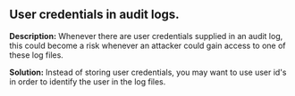 
User credentials in audit logs.
-------

**Description:**
Whenever there are user credentials supplied in an audit log, this could become a risk whenever an attacker could gain access to one of these log files.


**Solution:**
Instead of storing user credentials, you may want to use user id\'s in order to identify the user in the log files.

	